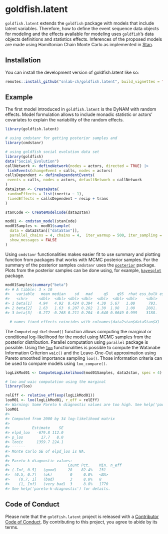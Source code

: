 
<!-- README.md is generated from README.Rmd. Please edit that file -->

# goldfish.latent

<!-- badges: start -->
<!-- badges: end -->

`goldfish.latent` extends the `goldfish` package with models that
include latent variables. Therefore, how to define the event sequence
data objects for modeling and the effects available for modeling uses
`goldfish`’s data objects definitions and statistics effects. Inferences
of the proposed models are made using Hamiltonian Chain Monte Carlo as
implemented in [Stan](https://mc-stan.org/).

## Installation

You can install the development version of goldfish.latent like so:

``` r
remotes::install_github("snlab-ch/goldfish.latent", build_vignettes = TRUE)
```

## Example

The first model introduced in `goldfish.latent` is the DyNAM with random
effects. Model formulation allows to include monadic statistic or
actors’ covariates to explain the variability of the random effects.

``` r
library(goldfish.latent)

# using cmdstanr for getting posterior samples and 
library(cmdstanr)

# using goldfish social evolution data set
library(goldfish)
data("Social_Evolution")
callNetwork <- defineNetwork(nodes = actors, directed = TRUE) |>
 linkEvents(changeEvent = calls, nodes = actors)
callsDependent <- defineDependentEvents(
 events = calls, nodes = actors, defaultNetwork = callNetwork
)
data2stan <- CreateData(
 randomEffects = list(inertia ~ 1),
 fixedEffects = callsDependent ~ recip + trans
)

stanCode <- CreateModelCode(data2stan)

mod01 <- cmdstan_model(stanCode)
mod01Samples <- mod01$sample(
  data = data2stan[["dataStan"]],
  parallel_chains = 4, chains = 4,  iter_warmup = 500, iter_sampling = 500,
  show_messages = FALSE
)
```

Using `cmdstanr` functionalities makes easier fit to use summary and
plotting function from packages that works with MCMC posterior samples.
For the summary of the posterior samples `cmdstanr` uses the
[`posterior`](https://mc-stan.org/posterior/) package. Plots from the
posterior samples can be done using, for example,
[`bayesplot`](https://mc-stan.org/bayesplot/) package.

``` r
mod01Samples$summary("beta")
#> # A tibble: 3 × 10
#>   variable   mean median    sd   mad     q5    q95  rhat ess_bulk ess_tail
#>   <chr>     <dbl>  <dbl> <dbl> <dbl>  <dbl>  <dbl> <dbl>    <dbl>    <dbl>
#> 1 beta[1]   4.94   4.92  0.424 0.394  4.30  5.67   1.00      793.     936.
#> 2 beta[2]   1.63   1.63  0.207 0.202  1.30  1.98   1.00     2881.    1372.
#> 3 beta[3]  -0.272 -0.268 0.211 0.204 -0.640 0.0649 0.999    3188.    1797.

  # names fixed effects coincides with colnames(data2stan$dataStan$X)
```

The `ComputeLogLikelihood()` function allows computing the marginal or
conditional log-likelihood for the model using MCMC samples from the
posterior distribution. Parallel computation using `parallel` package is
possible. Using the [`loo`](https://mc-stan.org/loo/) functionalities is
possible to compute the Watanabe Information Criterion `waic()` and the
Leave-One-Out approximation using Pareto smoothed importance sampling
`loo()`. Those information criteria can be used to compare models using
`loo_compare()`.

``` r
logLikMod01 <- ComputeLogLikelihood(mod01Samples, data2stan, spec = 4)

# loo and waic computation using the marginal
library(loo)

relEff <- relative_eff(exp(logLikMod01))
looM01 <- loo(logLikMod01, r_eff = relEff)
#> Warning: Some Pareto k diagnostic values are too high. See help('pareto-k-diagnostic') for details.
looM01
#> 
#> Computed from 2000 by 34 log-likelihood matrix
#> 
#>          Estimate    SE
#> elpd_loo   -679.8 112.0
#> p_loo        17.7   8.0
#> looic      1359.7 224.1
#> ------
#> Monte Carlo SE of elpd_loo is NA.
#> 
#> Pareto k diagnostic values:
#>                          Count Pct.    Min. n_eff
#> (-Inf, 0.5]   (good)     28    82.4%   231       
#>  (0.5, 0.7]   (ok)        0     0.0%   <NA>      
#>    (0.7, 1]   (bad)       3     8.8%   8         
#>    (1, Inf)   (very bad)  3     8.8%   1770      
#> See help('pareto-k-diagnostic') for details.
```

## Code of Conduct

Please note that the `goldfish.latent` project is released with a
[Contributor Code of
Conduct](https://contributor-covenant.org/version/2/1/CODE_OF_CONDUCT.html).
By contributing to this project, you agree to abide by its terms.
